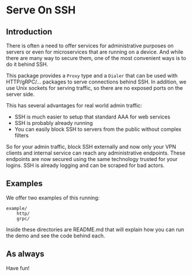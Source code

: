 # Serve On SSH

## Introduction

There is often a need to offer services for administrative purposes on servers or even for microservices that are running on a device. And while there are many way to secure them, one of the most convenient ways is to do it behind SSH.

This package provides a `Proxy` type and a `Dialer` that can be used with HTTP/gRPC/... packages to serve connections behind SSH. In addition, we use Unix sockets for serving traffic, so there are no exposed ports on the server side. 

This has several advantages for real world admin traffic:
- SSH is much easier to setup that standard AAA for web services
- SSH is probably already running
- You can easily block SSH to servers from the public without complex filters

So for your admin traffic, block SSH externally and now only your VPN clients and internal service can reach any administrative endpoints. These endpoints are now secured using the same technology trusted for your logins. SSH is already logging and can be scraped for bad actors.

## Examples

We offer two examples of this running:
```
example/
	http/
	grpc/
```
Inside these directories are README.md that will explain how you can run the demo and see the code behind each.

## As always

Have fun!
